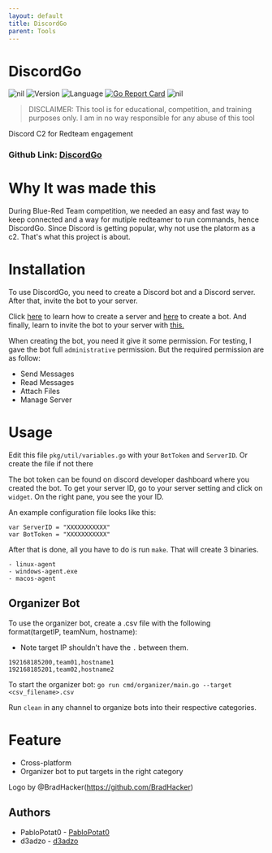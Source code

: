 ```yaml
---
layout: default
title: DiscordGo
parent: Tools
---
```


# DiscordGo

![nil](https://img.shields.io/badge/nil-goated-green)
![Version](https://img.shields.io/badge/Version-2.0-brightgreen)
![Language](https://img.shields.io/badge/Language-Go-blue.svg?longCache=true&style=flat-square)
[![Go Report Card](https://goreportcard.com/badge/github.com/emmaunel/DiscordGo)](https://goreportcard.com/report/github.com/emmaunel/DiscordGo)
![nil](https://img.shields.io/badge/nil-goated-green)

> DISCLAIMER: This tool is for educational, competition, and training purposes only. I am in no way responsible for any abuse of this tool

Discord C2 for Redteam engagement

### Github Link: [DiscordGo](https://github.com/emmaunel/DiscordGo)

# Why It was made this

During Blue-Red Team competition, we needed an easy and fast way to keep connected and a way for mutiple redteamer to run commands, hence DiscordGo.
Since Discord is getting popular, why not use the platorm as a c2.
That's what this project is about.

# Installation

To use DiscordGo, you need to create a Discord bot and a Discord server. After that, invite the bot to your server.

Click [here](https://support.discord.com/hc/en-us/articles/204849977-How-do-I-create-a-server-) to learn how to create a server and [here](https://discordjs.guide/preparations/setting-up-a-bot-application.html#creating-your-bot) to create a bot. And finally, learn to invite the bot to your server with [this.](https://discordjs.guide/preparations/adding-your-bot-to-servers.html#bot-invite-links)

When creating the bot, you need it give it some permission. For testing, I gave the bot full `administrative` permission. But the required permission are as follow:

* Send Messages
* Read Messages
* Attach Files
* Manage Server

# Usage

Edit this file `pkg/util/variables.go` with your `BotToken` and `ServerID`. Or create the file if not there

The bot token can be found on discord developer dashboard where you created the bot. To get your server ID, go to your server setting and click on `widget`. On the right pane, you see the your ID.

An example configuration file looks like this:
```
var ServerID = "XXXXXXXXXXX"
var BotToken = "XXXXXXXXXXX"
```

After that is done, all you have to do is run `make`. That will create 3 binaries.

```
- linux-agent
- windows-agent.exe
- macos-agent
```

## Organizer Bot

To use the organizer bot, create a .csv file with the following format(targetIP, teamNum, hostname):
* Note target IP shouldn't have the `.` between them.

```
192168185200,team01,hostname1
192168185201,team02,hostname2
```

To start the organizer bot: `go run cmd/organizer/main.go --target <csv_filename>.csv`

Run `clean` in any channel to organize bots into their respective categories.

# Feature

* Cross-platform
* Organizer bot to put targets in the right category


Logo by @BradHacker(https://github.com/BradHacker)

## Authors

- PabloPotat0 - [PabloPotat0](https://github.com/emmanuel)
- d3adzo - [d3adzo](https://github.com/d3adzo)